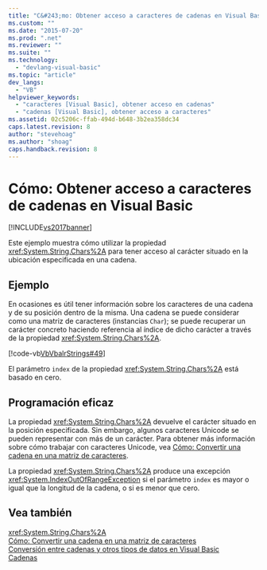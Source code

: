 ```yaml
---
title: "C&#243;mo: Obtener acceso a caracteres de cadenas en Visual Basic | Microsoft Docs"
ms.custom: ""
ms.date: "2015-07-20"
ms.prod: ".net"
ms.reviewer: ""
ms.suite: ""
ms.technology: 
  - "devlang-visual-basic"
ms.topic: "article"
dev_langs: 
  - "VB"
helpviewer_keywords: 
  - "caracteres [Visual Basic], obtener acceso en cadenas"
  - "cadenas [Visual Basic], obtener acceso a caracteres"
ms.assetid: 02c5206c-ffab-494d-b648-3b2ea358dc34
caps.latest.revision: 8
author: "stevehoag"
ms.author: "shoag"
caps.handback.revision: 8
---
```

# C&#243;mo: Obtener acceso a caracteres de cadenas en Visual Basic
[!INCLUDE[vs2017banner](../../../../visual-basic/developing-apps/includes/vs2017banner.md)]

Este ejemplo muestra cómo utilizar la propiedad <xref:System.String.Chars%2A> para tener acceso al carácter situado en la ubicación especificada en una cadena.  
  
## Ejemplo  
 En ocasiones es útil tener información sobre los caracteres de una cadena y de su posición dentro de la misma.  Una cadena se puede considerar como una matriz de caracteres \(instancias `Char`\); se puede recuperar un carácter concreto haciendo referencia al índice de dicho carácter a través de la propiedad <xref:System.String.Chars%2A>.  
  
 [!code-vb[VbVbalrStrings#49](../../../../visual-basic/language-reference/functions/codesnippet/visualbasic/how-to-access-characters_1.vb)]  
  
 El parámetro `index` de la propiedad <xref:System.String.Chars%2A> está basado en cero.  
  
## Programación eficaz  
 La propiedad <xref:System.String.Chars%2A> devuelve el carácter situado en la posición especificada.  Sin embargo, algunos caracteres Unicode se pueden representar con más de un carácter.  Para obtener más información sobre cómo trabajar con caracteres Unicode, vea [Cómo: Convertir una cadena en una matriz de caracteres](../../../../visual-basic/programming-guide/language-features/strings/how-to-convert-a-string-to-an-array-of-characters.md).  
  
 La propiedad <xref:System.String.Chars%2A> produce una excepción <xref:System.IndexOutOfRangeException> si el parámetro `index` es mayor o igual que la longitud de la cadena, o si es menor que cero.  
  
## Vea también  
 <xref:System.String.Chars%2A>   
 [Cómo: Convertir una cadena en una matriz de caracteres](../../../../visual-basic/programming-guide/language-features/strings/how-to-convert-a-string-to-an-array-of-characters.md)   
 [Conversión entre cadenas y otros tipos de datos en Visual Basic](../../../../visual-basic/programming-guide/language-features/strings/converting-between-strings-and-other-data-types.md)   
 [Cadenas](../../../../visual-basic/programming-guide/language-features/strings/index.md)